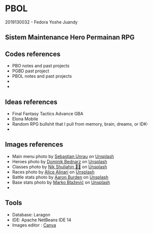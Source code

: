 # PBOL

2019130032 - Fedora Yoshe Juandy

## Sistem Maintenance Hero Permainan RPG

## Codes references

- PBO notes and past projects
- PGBD past project
- PBOL notes and past projects
- <a href=""></a>
- 

## Ideas references

- Final Fantasy Tactics Advance GBA
- Elona Mobile
- Random RPG bullshit that I pull from memory, brain, dreams, or IDK-
- 

## Images references

- Main menu photo by <a href="https://unsplash.com/@sebastian_unrau?utm_source=unsplash&utm_medium=referral&utm_content=creditCopyText">Sebastian Unrau</a> on <a href="https://unsplash.com/?utm_source=unsplash&utm_medium=referral&utm_content=creditCopyText">Unsplash</a>
- Heroes photo by <a href="https://unsplash.com/@betno?utm_source=unsplash&utm_medium=referral&utm_content=creditCopyText">Dominik Bednarz</a> on <a href="https://unsplash.com/s/photos/fantasy?utm_source=unsplash&utm_medium=referral&utm_content=creditCopyText">Unsplash</a>
- Classes photo by <a href="https://unsplash.com/@tjump?utm_source=unsplash&utm_medium=referral&utm_content=creditCopyText">Nik Shuliahin 💛💙</a> on <a href="https://unsplash.com/s/photos/medieval?utm_source=unsplash&utm_medium=referral&utm_content=creditCopyText">Unsplash</a>
- Races photo by <a href="https://unsplash.com/@alicealinari?utm_source=unsplash&utm_medium=referral&utm_content=creditCopyText">Alice Alinari</a> on <a href="https://unsplash.com/s/photos/fantasy?utm_source=unsplash&utm_medium=referral&utm_content=creditCopyText">Unsplash</a>
- Battle stats photo by <a href="https://unsplash.com/@aaronburden?utm_source=unsplash&utm_medium=referral&utm_content=creditCopyText">Aaron Burden</a> on <a href="https://unsplash.com/s/photos/fantasy?utm_source=unsplash&utm_medium=referral&utm_content=creditCopyText">Unsplash</a>
- Base stats photo by <a href="https://unsplash.com/@kerber?utm_source=unsplash&utm_medium=referral&utm_content=creditCopyText">Marko Blažević</a> on <a href="https://unsplash.com/s/photos/fantasy?utm_source=unsplash&utm_medium=referral&utm_content=creditCopyText">Unsplash</a>
- 

## Tools

- Database: Laragon
- IDE: Apache NetBeans IDE 14
- Images editor : <a href="https://www.canva.com/">Canva</a>
